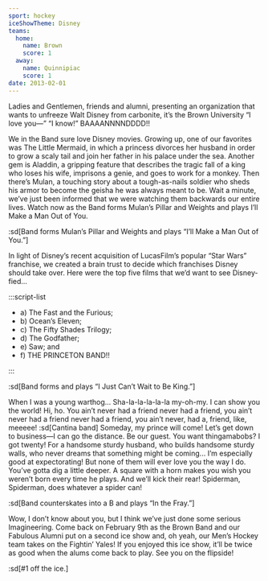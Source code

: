 ```yaml
---
sport: hockey
iceShowTheme: Disney
teams:
  home:
    name: Brown
    score: 1
  away:
    name: Quinnipiac
    score: 1
date: 2013-02-01
---
```


Ladies and Gentlemen, friends and alumni, presenting an organization that wants to unfreeze Walt Disney from carbonite, it’s the Brown University “I love you—” “I know!” BAAAANNNNDDDD!!

We in the Band sure love Disney movies. Growing up, one of our favorites was The Little Mermaid, in which a princess divorces her husband in order to grow a scaly tail and join her father in his palace under the sea. Another gem is Aladdin, a gripping feature that describes the tragic fall of a king who loses his wife, imprisons a genie, and goes to work for a monkey. Then there’s Mulan, a touching story about a tough-as-nails soldier who sheds his armor to become the geisha he was always meant to be. Wait a minute, we’ve just been informed that we were watching them backwards our entire lives. Watch now as the Band forms Mulan’s Pillar and Weights and plays I’ll Make a Man Out of You.

:sd[Band forms Mulan’s Pillar and Weights and plays “I’ll Make a Man Out of You.”]

In light of Disney’s recent acquisition of LucasFilm’s popular “Star Wars” franchise, we created a brain trust to decide which franchises Disney should take over. Here were the top five films that we’d want to see Disney-fied...

:::script-list

- a) The Fast and the Furious;
- b) Ocean’s Eleven;
- c) The Fifty Shades Trilogy;
- d) The Godfather;
- e) Saw; and
- f) THE PRINCETON BAND!!

:::

:sd[Band forms and plays “I Just Can’t Wait to Be King.”]

When I was a young warthog... Sha-la-la-la-la-la my-oh-my. I can show you the world! Hi, ho. You ain’t never had a friend never had a friend, you ain’t never had a friend never had a friend, you ain’t never, had a, friend, like, meeeee! :sd[Cantina band] Someday, my prince will come! Let’s get down to business—I can go the distance. Be our guest. You want thingamabobs? I got twenty! For a handsome sturdy husband, who builds handsome sturdy walls, who never dreams that something might be coming... I’m especially good at expectorating! But none of them will ever love you the way I do. You’ve gotta dig a little deeper. A square with a horn makes you wish you weren’t born every time he plays. And we’ll kick their rear! Spiderman, Spiderman, does whatever a spider can!

:sd[Band counterskates into a B and plays “In the Fray.”]

Wow, I don’t know about you, but I think we’ve just done some serious Imagineering. Come back on February 9th as the Brown Band and our Fabulous Alumni put on a second ice show and, oh yeah, our Men’s Hockey team takes on the Fightin’ Yales! If you enjoyed this ice show, it’ll be twice as good when the alums come back to play. See you on the flipside!

:sd[#1 off the ice.]
